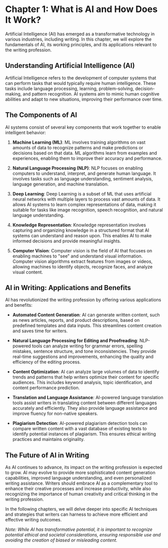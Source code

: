 Chapter 1: What is AI and How Does It Work?
===========================================

Artificial Intelligence (AI) has emerged as a transformative technology in various industries, including writing. In this chapter, we will explore the fundamentals of AI, its working principles, and its applications relevant to the writing profession.

Understanding Artificial Intelligence (AI)
------------------------------------------

Artificial Intelligence refers to the development of computer systems that can perform tasks that would typically require human intelligence. These tasks include language processing, learning, problem-solving, decision-making, and pattern recognition. AI systems aim to mimic human cognitive abilities and adapt to new situations, improving their performance over time.

The Components of AI
--------------------

AI systems consist of several key components that work together to enable intelligent behavior:

1. **Machine Learning (ML)**: ML involves training algorithms on vast amounts of data to recognize patterns and make predictions or decisions based on that data. ML algorithms learn from examples and experiences, enabling them to improve their accuracy and performance.

2. **Natural Language Processing (NLP)**: NLP focuses on enabling computers to understand, interpret, and generate human language. It involves tasks such as language understanding, sentiment analysis, language generation, and machine translation.

3. **Deep Learning**: Deep Learning is a subset of ML that uses artificial neural networks with multiple layers to process vast amounts of data. It allows AI systems to learn complex representations of data, making it suitable for tasks like image recognition, speech recognition, and natural language understanding.

4. **Knowledge Representation**: Knowledge representation involves capturing and organizing knowledge in a structured format that AI systems can understand and reason upon. This enables AI to make informed decisions and provide meaningful insights.

5. **Computer Vision**: Computer vision is the field of AI that focuses on enabling machines to "see" and understand visual information. Computer vision algorithms extract features from images or videos, allowing machines to identify objects, recognize faces, and analyze visual content.

AI in Writing: Applications and Benefits
----------------------------------------

AI has revolutionized the writing profession by offering various applications and benefits:

* **Automated Content Generation**: AI can generate written content, such as news articles, reports, and product descriptions, based on predefined templates and data inputs. This streamlines content creation and saves time for writers.

* **Natural Language Processing for Editing and Proofreading**: NLP-powered tools can analyze writing for grammar errors, spelling mistakes, sentence structure, and tone inconsistencies. They provide real-time suggestions and improvements, enhancing the quality and efficiency of the editing process.

* **Content Optimization**: AI can analyze large volumes of data to identify trends and patterns that help writers optimize their content for specific audiences. This includes keyword analysis, topic identification, and content performance prediction.

* **Translation and Language Assistance**: AI-powered language translation tools assist writers in translating content between different languages accurately and efficiently. They also provide language assistance and improve fluency for non-native speakers.

* **Plagiarism Detection**: AI-powered plagiarism detection tools can compare written content with a vast database of existing texts to identify potential instances of plagiarism. This ensures ethical writing practices and maintains originality.

The Future of AI in Writing
---------------------------

As AI continues to advance, its impact on the writing profession is expected to grow. AI may evolve to provide more sophisticated content generation capabilities, improved language understanding, and even personalized writing assistance. Writers should embrace AI as a complementary tool to enhance their creative processes and increase productivity, while also recognizing the importance of human creativity and critical thinking in the writing profession.

In the following chapters, we will delve deeper into specific AI techniques and strategies that writers can harness to achieve more efficient and effective writing outcomes.

*Note: While AI has transformative potential, it is important to recognize potential ethical and societal considerations, ensuring responsible use and avoiding the creation of biased or misleading content.*
